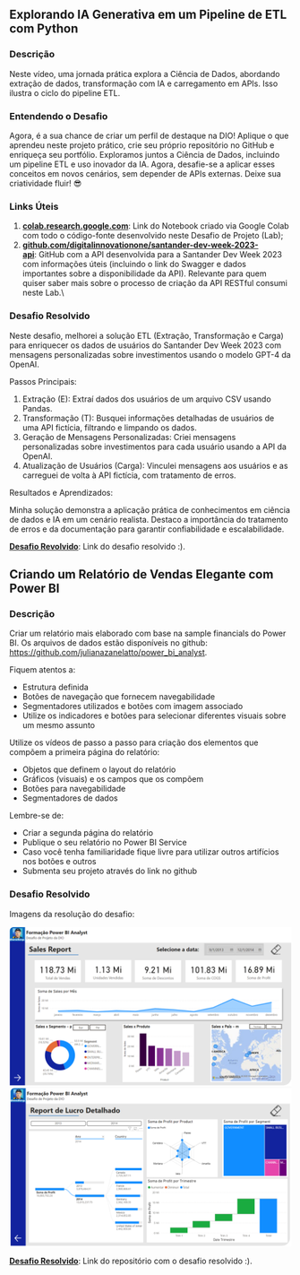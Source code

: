 ## Explorando IA Generativa em um Pipeline de ETL com Python

### **Descrição**

Neste vídeo, uma jornada prática explora a Ciência de Dados, abordando extração de dados, transformação com IA e carregamento em APIs. Isso ilustra o ciclo do pipeline ETL.

### **Entendendo o Desafio**

Agora, é a sua chance de criar um perfil de destaque na DIO! Aplique o que aprendeu neste projeto prático, crie seu próprio repositório no GitHub e enriqueça seu portfólio. Exploramos juntos a Ciência de Dados, incluindo um pipeline ETL e uso inovador da IA. Agora, desafie-se a aplicar esses conceitos em novos cenários, sem depender de APIs externas. Deixe sua criatividade fluir! 😎

### **Links Úteis**

1. **[colab.research.google.com](https://colab.research.google.com/drive/1SF_Q3AybFPozCcoFBptDSFbMk-6IVGF-?usp=sharing)**: Link do Notebook criado via Google Colab com todo o código-fonte desenvolvido neste Desafio de Projeto (Lab);
2. **[github.com/digitalinnovationone/santander-dev-week-2023-api](https://github.com/digitalinnovationone/santander-dev-week-2023-api)**: GitHub com a API desenvolvida para a Santander Dev Week 2023 com informações úteis (incluindo o link do Swagger e dados importantes sobre a disponibilidade da API). Relevante para quem quiser saber mais sobre o processo de criação da API RESTful consumi neste Lab.\\

### **Desafio Resolvido**

Neste desafio, melhorei a solução ETL (Extração, Transformação e Carga) para enriquecer os dados de usuários do Santander Dev Week 2023 com mensagens personalizadas sobre investimentos usando o modelo GPT-4 da OpenAI.

Passos Principais:

1. Extração (E): Extraí dados dos usuários de um arquivo CSV usando Pandas.
2. Transformação (T): Busquei informações detalhadas de usuários de uma API fictícia, filtrando e limpando os dados.
3. Geração de Mensagens Personalizadas: Criei mensagens personalizadas sobre investimentos para cada usuário usando a API da OpenAI.
4. Atualização de Usuários (Carga): Vinculei mensagens aos usuários e as carreguei de volta à API fictícia, com tratamento de erros.

Resultados e Aprendizados:

Minha solução demonstra a aplicação prática de conhecimentos em ciência de dados e IA em um cenário realista. Destaco a importância do tratamento de erros e da documentação para garantir confiabilidade e escalabilidade.

**[Desafio Revolvido](https://github.com/wendherSantos/bootcamp_santander_python/blob/main/02_trilha-python/desafio_eu_resolvido.py)**: Link do desafio resolvido :).

## Criando um Relatório de Vendas Elegante com Power BI

### **Descrição**

Criar um relatório mais elaborado com base na sample financials do Power BI. Os arquivos de dados estão disponíveis no github: https://github.com/julianazanelatto/power_bi_analyst.

Fiquem atentos a: 
- Estrutura definida 
- Botões de navegação que fornecem navegabilidade 
- Segmentadores utilizados e botões com imagem associado 
- Utilize os indicadores e botões para selecionar diferentes visuais sobre um mesmo assunto 

 Utilize os vídeos de passo a passo para criação dos elementos que compõem a primeira página do relatório: 
- Objetos que definem o layout do relatório 
- Gráficos (visuais) e os campos que os compõem 
- Botões para navegabilidade 
- Segmentadores de dados 

Lembre-se de: 
- Criar a segunda página do relatório 
- Publique o seu relatório no Power BI Service 
- Caso você tenha familiaridade fique livre para utilizar outros artifícios nos botões e outros 
- Submenta seu projeto através do link no github 

### **Desafio Resolvido**

Imagens da resolução do desafio:

![Alt text](image.png)
![Alt text](image-1.png)

**[Desafio Resolvido](https://github.com/wendherSantos/bootcamp_santander_python/tree/main/04_power-bi/project)**: Link do repositório com o desafio resolvido :).